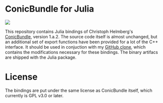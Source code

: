 # ConicBundle for Julia

[![](https://img.shields.io/badge/docs-dev-blue.svg)](https://projekter.github.io/ConicBundle.jl/dev)

This repository contains Julia bindings of Christoph Helmberg's
[ConicBundle](https://www-user.tu-chemnitz.de/~helmberg/ConicBundle/Manual/index.html), version 1.a.2.
The source code itself is almost unchanged, but an additional set of export functions have been provided for a lot of the C++
interface.
It should be used in conjuction with my [GitHub clone](../ConicBundle), which contains the modifications necessary for these
bindings. The binary artifacs are shipped with the Julia package.

# License
The bindings are put under the same license as ConicBundle itself, which currently is GPL v3.0 or later.